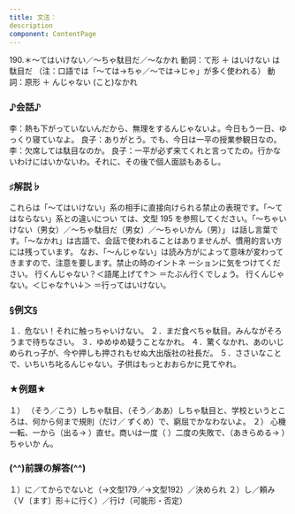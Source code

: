 ```yaml
---
title: 文法：
description
component: ContentPage
---
```



190.＊～てはいけない／～ちゃ駄目だ／～なかれ
動詞：て形 ＋ はいけない
は駄目だ
（注：口語では「～ては→ちゃ／～では→じゃ」が多く使われる） 動詞：原形 ＋ んじゃない
(こと)なかれ
### ♪会話♪
李：熱も下がっていないんだから、無理をするんじゃないよ。今日もう一日、ゆっくり寝ていなよ。 良子：ありがとう。でも、今日は一平の授業参観日なの。
李：欠席しては駄目なのか。
良子：一平が必ず来てくれと言ってたの。行かないわけにはいかないわ。それに、その後で個人面談もあるし。
### ♯解説♭
これらは「～てはいけない」系の相手に直接向けられる禁止の表現です。「～てはならない」系との違いについ ては、文型 195 を参照してください。「～ちゃいけない（男女）／～ちゃ駄目だ（男女）／～ちゃいかん（男）」
は話し言葉です。「～なかれ」は古語で、会話で使われることはありませんが、慣用的言い方には残っています。 なお、「～んじゃない」は読み方がによって意味が変わってきますので、注意を要します。禁止の時のイントネ
ーションに気をつけてください。 行くんじゃない？＜語尾上げて↑＞ ＝たぶん行くでしょう。 行くんじゃない。＜じゃな↑い↓＞ ＝行ってはいけない。
### §例文§
１．危ない！それに触っちゃいけない。
２．まだ食べちゃ駄目。みんながそろうまで待ちなさい。
３．ゆめゆめ疑うことなかれ。
４．驚くなかれ、あのいじめられっ子が、今や押しも押されもせぬ大出版社の社長だ。
５．ささいなことで、いちいち叱るんじゃない。子供はもっとおおらかに見てやれ。
### ★例題★
１） （そう／こう）しちゃ駄目、（そう／ああ）しちゃ駄目と、学校というところは、何から何まで規則（だけ／ ずくめ）で、窮屈でかなわないよ。
２） 心機一転、一から（出る→ ）直せ。商いは一度（ ）二度の失敗で、（あきらめる→ ）ちゃいか ん。
### (^^)前課の解答(^^)
１）に／てからでないと（→文型179／→文型192）／決められ
２）し／頼み（Ｖ〔ます〕形＋に行く）／行け（可能形・否定）
